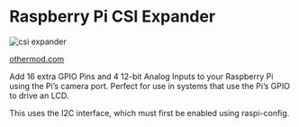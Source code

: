 # Raspberry Pi CSI Expander

![csi expander](https://othermod.com/wp-content/uploads/SAM_1156.jpg)

[othermod.com](https://othermod.com/product/raspberry-pi-csi-expander-gpio-and-analog/)

Add 16 extra GPIO Pins and 4 12-bit Analog Inputs to your Raspberry Pi using the Pi’s camera port. Perfect for use in systems that use the Pi’s GPIO to drive an LCD.

This uses the I2C interface, which must first be enabled using raspi-config.